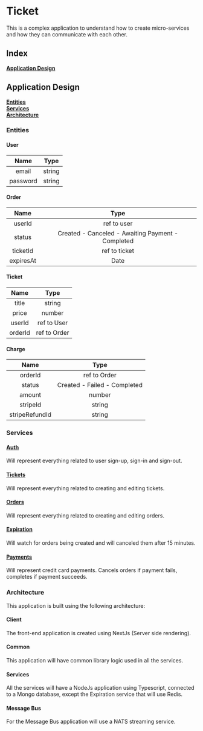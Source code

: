 # Ticket

This is a complex application to understand how to create micro-services and how they can communicate with each other.

## Index
**[Application Design](#application-design)** </br>

## Application Design
**[Entities](#entities)** </br>
**[Services](#services)** </br>
**[Architecture](#architecture)** </br>

### Entities

#### User
|  Name   |  Type  |
| :-----------: |:-------------:|
| email | string |
| password | string |

#### Order

|  Name   |  Type  |
| :-----------: |:-------------:|
| userId | ref to user |
| status | Created - Canceled - Awaiting Payment - Completed |
| ticketId | ref to ticket |
| expiresAt | Date |

#### Ticket

|  Name   |  Type  |
| :-----------: |:-------------:|
| title | string |
| price | number |
| userId | ref to User |
| orderId | ref to Order |

#### Charge

|  Name   |  Type  |
| :-----------: |:-------------:|
| orderId | ref to Order |
| status | Created - Failed - Completed |
| amount | number |
| stripeId | string |
| stripeRefundId | string |

### Services

#### [Auth](ticket/auth)

Will represent everything related to user sign-up, sign-in and sign-out.

#### [Tickets](/ticket/tickets)

Will represent everything related to creating and editing tickets.

#### [Orders](/ticket/orders)

Will represent everything related to creating and editing orders.

#### [Expiration](/ticket/expiration)

Will watch for orders being created and will canceled them after 15 minutes.

#### [Payments](/ticket/payments)

Will represent credit card payments. Cancels orders if payment fails, completes if payment succeeds.

### Architecture

This application is built using the following architecture:

#### Client

The front-end application is created using NextJs (Server side rendering).

#### Common

This application will have common library logic used in all the services.

#### Services

All the services will have a NodeJs application using Typescript, connected to a Mongo database, except the Expiration service that will use Redis.

#### Message Bus

For the Message Bus application will use a NATS streaming service.
